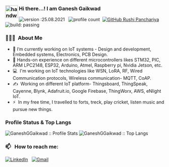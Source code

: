 ### <img alt="handwavegif" src="https://user-images.githubusercontent.com/39513876/112366216-8cfe7400-8cfe-11eb-8116-7d3dbae20e97.gif" width='40' align="left"/> Hi there...! I am Ganesh Gaikwad

![version :25.08.2021](https://img.shields.io/badge/version-22.03.2022-informational) &nbsp;
![profile count](https://komarev.com/ghpvc/?username=GaneshGGaikwad&color=red)&nbsp;
[![GitHub Rushi Panchariya](https://img.shields.io/github/followers/GaneshGGaikwad?label=follow&style=social)](https://github.com/GaneshGGaikwad)&nbsp;
![build: passing](https://img.shields.io/badge/build-passing-success)


### 👨🏻‍💻 &nbsp;About Me

- 🔭 I’m currently working on IoT systems - Design and development, Embedded systems, Electronics, PCB Design.
- 🌱 Hands-on experience on different microcontrollers likes STM32, PIC, ARM LPC2148, ESP32, Arduino, Atmel, Raspberry pi, Nvidia Jetson, etc.
- 💻 &nbsp;I'm working on IoT technologies like WSN, LoRA, RF, Wired Communication protocols, Wireless communication- MQTT, CoAP.
- ✍️ &nbsp;Working on different IoT platform- Thingsboard, ThingSpeak, Cayenne, Blynk, Adafruit.io, Google Firebase, ThingWorx, AWS, eNlight IoT.
- ⚡ &nbsp;In my free time, I travelled to forts, treck, play cricket, listen music and pursue new things.

### Profile Status & Top Langs

<img src="https://github-readme-stats.vercel.app/api?username=GaneshGGaikwad&show_icons=true&theme=synthwave" alt="GaneshGGaikwad :: Profile Stats" />

<img src="https://github-readme-stats.vercel.app/api/top-langs/?username=GaneshGGaikwad&langs_count=10&theme=tokyonight&layout=compact" alt="GaneshGGaikwad :: Top Langs" />


### 📫 &nbsp; How to reach me:

<a href="https://www.linkedin.com/in/ganesh-gaikwad-14984695"><img alt="LinkedIn" src="https://img.shields.io/badge/linkedin%20-%230077B5.svg?&style=flat&logo=linkedin&logoColor=white"/></a> &nbsp;
<a href="mailto:ganeshgaikwad30394@gmail.com"><img alt="Gmail" src="https://img.shields.io/badge/Gmail-D14836?style=flat&logo=gmail&logoColor=white" /></a> &nbsp;
